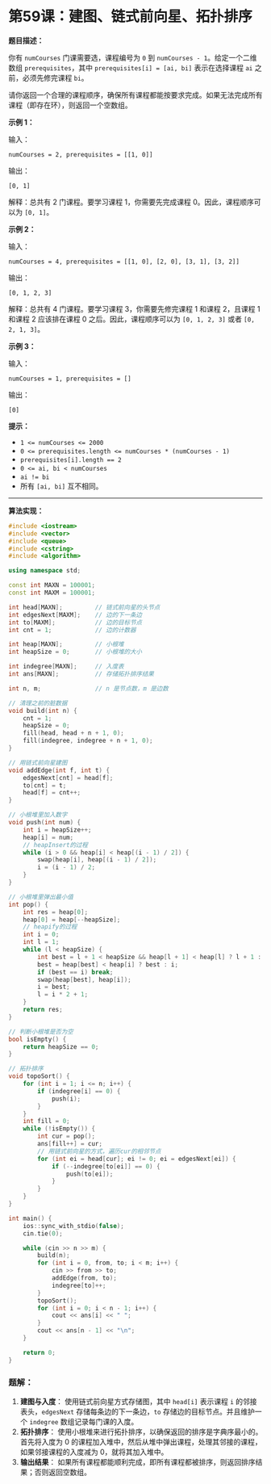 # 第59课：建图、链式前向星、拓扑排序

**题目描述：**

你有 `numCourses` 门课需要选，课程编号为 `0` 到 `numCourses - 1`。给定一个二维数组 `prerequisites`，其中 `prerequisites[i] = [ai, bi]` 表示在选择课程 `ai` 之前，必须先修完课程 `bi`。

请你返回一个合理的课程顺序，确保所有课程都能按要求完成。如果无法完成所有课程（即存在环），则返回一个空数组。

**示例 1：**

输入：

```text
numCourses = 2, prerequisites = [[1, 0]]
```

输出：

```text
[0, 1]
```

解释：总共有 2 门课程。要学习课程 1，你需要先完成课程 0。因此，课程顺序可以为 `[0, 1]`。

**示例 2：**

输入：

```text
numCourses = 4, prerequisites = [[1, 0], [2, 0], [3, 1], [3, 2]]
```

输出：

```text
[0, 1, 2, 3]
```

解释：总共有 4 门课程。要学习课程 3，你需要先修完课程 1 和课程 2，且课程 1 和课程 2 应该排在课程 0 之后。因此，课程顺序可以为 `[0, 1, 2, 3]` 或者 `[0, 2, 1, 3]`。

**示例 3：**

输入：

```text
numCourses = 1, prerequisites = []
```

输出：

```text
[0]
```

**提示：**

- `1 <= numCourses <= 2000`
- `0 <= prerequisites.length <= numCourses * (numCourses - 1)`
- `prerequisites[i].length == 2`
- `0 <= ai, bi < numCourses`
- `ai != bi`
- 所有 `[ai, bi]` 互不相同。

------

**算法实现：**

```cpp
#include <iostream>
#include <vector>
#include <queue>
#include <cstring>
#include <algorithm>

using namespace std;

const int MAXN = 100001;
const int MAXM = 100001;

int head[MAXN];         // 链式前向星的头节点
int edgesNext[MAXM];    // 边的下一条边
int to[MAXM];           // 边的目标节点
int cnt = 1;            // 边的计数器

int heap[MAXN];         // 小根堆
int heapSize = 0;       // 小根堆的大小

int indegree[MAXN];     // 入度表
int ans[MAXN];          // 存储拓扑排序结果

int n, m;               // n 是节点数，m 是边数

// 清理之前的脏数据
void build(int n) {
    cnt = 1;
    heapSize = 0;
    fill(head, head + n + 1, 0);
    fill(indegree, indegree + n + 1, 0);
}

// 用链式前向星建图
void addEdge(int f, int t) {
    edgesNext[cnt] = head[f];
    to[cnt] = t;
    head[f] = cnt++;
}

// 小根堆里加入数字
void push(int num) {
    int i = heapSize++;
    heap[i] = num;
    // heapInsert的过程
    while (i > 0 && heap[i] < heap[(i - 1) / 2]) {
        swap(heap[i], heap[(i - 1) / 2]);
        i = (i - 1) / 2;
    }
}

// 小根堆里弹出最小值
int pop() {
    int res = heap[0];
    heap[0] = heap[--heapSize];
    // heapify的过程
    int i = 0;
    int l = 1;
    while (l < heapSize) {
        int best = l + 1 < heapSize && heap[l + 1] < heap[l] ? l + 1 : l;
        best = heap[best] < heap[i] ? best : i;
        if (best == i) break;
        swap(heap[best], heap[i]);
        i = best;
        l = i * 2 + 1;
    }
    return res;
}

// 判断小根堆是否为空
bool isEmpty() {
    return heapSize == 0;
}

// 拓扑排序
void topoSort() {
    for (int i = 1; i <= n; i++) {
        if (indegree[i] == 0) {
            push(i);
        }
    }
    int fill = 0;
    while (!isEmpty()) {
        int cur = pop();
        ans[fill++] = cur;
        // 用链式前向星的方式，遍历cur的相邻节点
        for (int ei = head[cur]; ei != 0; ei = edgesNext[ei]) {
            if (--indegree[to[ei]] == 0) {
                push(to[ei]);
            }
        }
    }
}

int main() {
    ios::sync_with_stdio(false);
    cin.tie(0);

    while (cin >> n >> m) {
        build(n);
        for (int i = 0, from, to; i < m; i++) {
            cin >> from >> to;
            addEdge(from, to);
            indegree[to]++;
        }
        topoSort();
        for (int i = 0; i < n - 1; i++) {
            cout << ans[i] << " ";
        }
        cout << ans[n - 1] << "\n";
    }

    return 0;
}
```

### 题解：

1. **建图与入度**： 使用链式前向星方式存储图，其中 `head[i]` 表示课程 `i` 的邻接表头，`edgesNext` 存储每条边的下一条边，`to` 存储边的目标节点。并且维护一个 `indegree` 数组记录每门课的入度。
2. **拓扑排序**： 使用小根堆来进行拓扑排序，以确保返回的排序是字典序最小的。首先将入度为 0 的课程加入堆中，然后从堆中弹出课程，处理其邻接的课程，如果邻接课程的入度减为 0，就将其加入堆中。
3. **输出结果**： 如果所有课程都能顺利完成，即所有课程都被排序，则返回排序结果；否则返回空数组。
